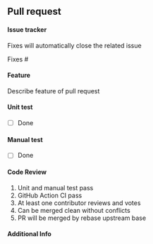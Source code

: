 ## Pull request

#### Issue tracker
Fixes will automatically close the related issue

Fixes #

#### Feature
Describe feature of pull request

#### Unit test
- [ ] Done

#### Manual test
- [ ] Done

#### Code Review
1. Unit and manual test pass
2. GitHub Action CI pass
3. At least one contributor reviews and votes
4. Can be merged clean without conflicts
5. PR will be merged by rebase upstream base

#### Additional Info
